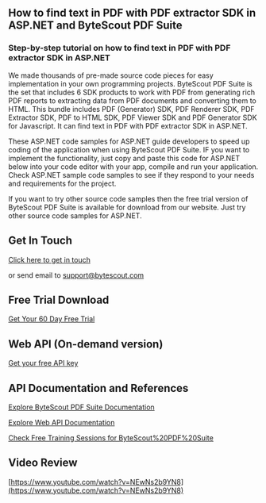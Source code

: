 ## How to find text in PDF with PDF extractor SDK in ASP.NET and ByteScout PDF Suite

### Step-by-step tutorial on how to find text in PDF with PDF extractor SDK in ASP.NET

We made thousands of pre-made source code pieces for easy implementation in your own programming projects. ByteScout PDF Suite is the set that includes 6 SDK products to work with PDF from generating rich PDF reports to extracting data from PDF documents and converting them to HTML. This bundle includes PDF (Generator) SDK, PDF Renderer SDK, PDF Extractor SDK, PDF to HTML SDK, PDF Viewer SDK and PDF Generator SDK for Javascript. It can find text in PDF with PDF extractor SDK in ASP.NET.

 These ASP.NET code samples for ASP.NET guide developers to speed up coding of the application when using ByteScout PDF Suite. IF you want to implement the functionality, just copy and paste this code for ASP.NET below into your code editor with your app, compile and run your application. Check ASP.NET sample code samples to see if they respond to your needs and requirements for the project.

If you want to try other source code samples then the free trial version of ByteScout PDF Suite is available for download from our website. Just try other source code samples for ASP.NET.

## Get In Touch

[Click here to get in touch](https://bytescout.zendesk.com/hc/en-us/requests/new?subject=ByteScout%20PDF%20Suite%20Question)

or send email to [support@bytescout.com](mailto:support@bytescout.com?subject=ByteScout%20PDF%20Suite%20Question) 

## Free Trial Download

[Get Your 60 Day Free Trial](https://bytescout.com/download/web-installer?utm_source=github-readme)

## Web API (On-demand version)

[Get your free API key](https://pdf.co/documentation/api?utm_source=github-readme)

## API Documentation and References

[Explore ByteScout PDF Suite Documentation](https://bytescout.com/documentation/index.html?utm_source=github-readme)

[Explore Web API Documentation](https://pdf.co/documentation/api?utm_source=github-readme)

[Check Free Training Sessions for ByteScout%20PDF%20Suite](https://academy.bytescout.com/)

## Video Review

[https://www.youtube.com/watch?v=NEwNs2b9YN8](https://www.youtube.com/watch?v=NEwNs2b9YN8)